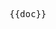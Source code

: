 <pre class="language-markdown">{{doc}}</pre>

<script setup>
import doc from './../../el-form-render/layout.md?raw'
</script>
